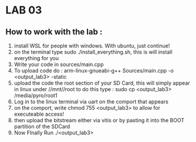# LAB 03
## How to work with the lab :
1. install WSL for people with windows. With ubuntu, just continue!
2. on the terminal type sudo ./install_everything.sh, this is will install everything for you
3. Write your code in sources/main.cpp
4. To upload code do : arm-linux-gnueabi-g++ Sources/main.cpp -o <output_lab3> -static
5. upload the code the root section of your SD Card, this will simply appear in linux under //mnt/<username>/root
to do this type : sudo cp <output_lab3> /media/pyro/root1
6. Log in to the linux terminal via uart on the comport that appears 
7. on the comport,  write chmod 755 <output_lab3>  to allow for executeable access!
8. then upload the bitstream either via vitis or by pasting it into the BOOT partition of the SDCard 
9. Now FInally Run ./<output_lab3>  

